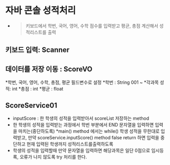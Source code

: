 #  자바 콘솔 성적처리

* > 키보드에서 학번, 국어, 영어, 수학 점수를 입력받고 평균, 총점 계산해서 성적리스트를 출력

## 키보드 입력: Scanner
## 데이터를 저장 이동 : ScoreVO
*학번, 국어, 영어, 수학, 총점, 평균 필드변수로 설정
*학번 : String 001 ~
*각과목 성적: int
*총점 : int
*평균 : float

## ScoreService01
* inputScore : 한 학생의 성적을 입력받아서 scoreList 저장하는 method
* 한 학생의 성적을 입력받는 과정에서 학번 부분에서 END 문자열을 
입력하면 입력을 마치는(중단하도록)
*main() method 에서는 while() 학생 성적을 무한대로 입력받고, 만약 scoreService.inputScore() method false return 하면 입력을 중단하고
현재 입력된 학생까지 성적리스트를출력하도록
* 학생의 성적을 입력할때 만약 문자열을 입력하면 해당과목은 일단 0점으로 임시등록, 오류가 나지 않도록 try 처리를 한다.